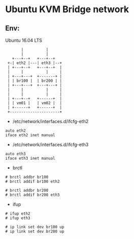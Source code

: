 # Ubuntu KVM Bridge network

## Env:
Ubuntu 16.04 LTS

```
       |          |
       |          |
   +---+--+   +---+--+
 +-| eth2 |---| eth3 |--+
 | +---+--+   +---+--+  |
 |     |          |     |
 | +---+---+  +-------+ |
 | | br100 |  | br200 | |
 | +---+---+  +---+---+ |
 |     |          |     |
 |     |          |     |
 | +---+--+   +------+  |
 | | vm01 |   | vm02 |  |
 | +------+   +------+  |
 +----------------------+
```


- /etc/network/interfaces.d/ifcfg-eth2

```
auto eth2
iface eth2 inet manual
```

- /etc/network/interfaces.d/ifcfg-eth3

```
auto eth3
iface eth3 inet manual
```

- brctl

```
# brctl addbr br100
# brctl addif br100 eth2

# brctl addbr br200
# brctl addif br200 eth3
```

- ifup

```
# ifup eth2
# ifup eth3

# ip link set dev br100 up
# ip link set dev br200 up
```
